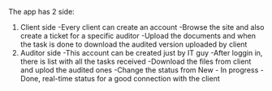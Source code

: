 The app has 2 side:
1. Client side
   -Every client can create an account
   -Browse the site and also create a ticket for a specific auditor
   -Upload the documents and when the task is done to download the audited version uploaded by client
2. Auditor side
   -This account can be created just by IT guy
   -After loggin in, there is list with all the tasks received
   -Download the files from client and uplod the audited ones
   -Change the status from New - In progress - Done, real-time status for a good connection with the client
